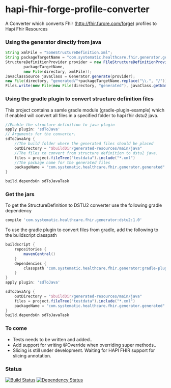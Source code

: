 # hapi-fhir-forge-profile-converter
A Converter which converts Fhir (http://fhir.furore.com/forge) profiles to Hapi Fhir Resources

### Using the generator directly from java
```java
String xmlFile = "SomeStructureDefinition.xml";
String packageTargetName = "com.systematic.healthcare.fhir.generator.generated";
StructureDefinitionProvider provider = new FileStructureDefinitionProvider(
        packageTargetName,
        new File(directory, xmlFile));
JavaClassSource javaClass = Generator.generate(provider);
new File(directory, "generated/"+packageTargetName.replace("\\.", "/")).mkdirs();
Files.write(new File(new File(directory, "generated"), javaClass.getName()+".java"
```

### Using the gradle plugin to convert structure definition files
This project contains a samle gradle module (gradle-plugin-example) which if enabled will
convert all files in a specified folder to hapi fhir dstu2 java.
```gradle
//Enable the structure definition to java plugin
apply plugin: 'sdToJava'
// Arguments for the converter.
sdToJavaArg {
    //The build folder where the generated files should be placed
    outDirectory = "$buildDir/generated-resources/main/java"
    //The files to convert from structure definition to dstu2 java.
    files = project.fileTree("testdata").include("*.xml")
    //The package name for the generated files
    packageName = "com.systematic.healthcare.fhir.generator.generated"
}

build.dependsOn sdToJavaTask
```

### Get the jars
To get the StructureDefinition to DSTU2 converter use the following gradle dependency
```gradle
compile 'com.systematic.healthcare.fhir.generator:dstu2:1.0'
```
To use the gradle plugin to convert files from gradle, add the following to the buildscript classpath
```gradle
buildscript {
    repositories {
        mavenCentral()
    }
    dependencies {
        classpath 'com.systematic.healthcare.fhir.generator:gradle-plugin:1.0'
    }
}
apply plugin: 'sdToJava'

sdToJavaArg {
    outDirectory = "$buildDir/generated-resources/main/java"
    files = project.fileTree("testdata").include("*.xml")
    packageName = "com.systematic.healthcare.fhir.generator.generated"
}
build.dependsOn sdToJavaTask
```


### To come
- Tests needs to be written and added..
- Add support for writing @Override when overriding super methods..
- Slicing is still under development. Waiting for HAPI FHIR support for slicing annotation.

### Status
[![Build Status](https://travis-ci.org/botunge/hapi-fhir-forge-profile-converter.png)](https://travis-ci.org/botunge/hapi-fhir-forge-profile-converter)
[![Dependency Status](https://www.versioneye.com/user/projects/565431d9ff016c003a000916/badge.svg?style=flat)](https://www.versioneye.com/user/projects/565431d9ff016c003a000916)
